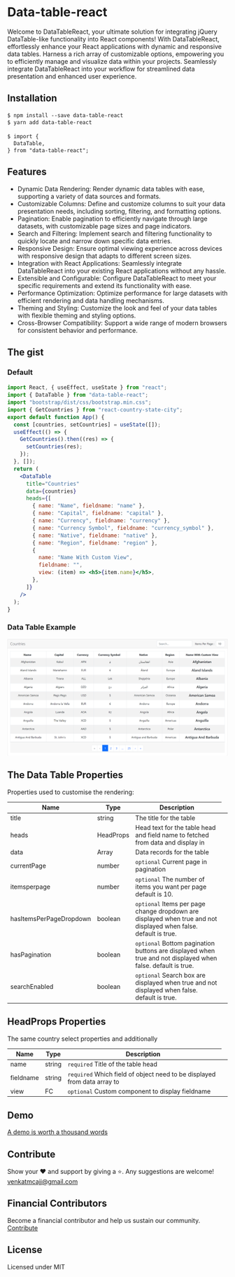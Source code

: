 # Data-table-react

Welcome to DataTableReact, your ultimate solution for integrating jQuery DataTable-like functionality into React components! With DataTableReact, effortlessly enhance your React applications with dynamic and responsive data tables. Harness a rich array of customizable options, empowering you to efficiently manage and visualize data within your projects. Seamlessly integrate DataTableReact into your workflow for streamlined data presentation and enhanced user experience.

## Installation

```
$ npm install --save data-table-react
$ yarn add data-table-react

$ import {
  DataTable,
} from "data-table-react";
```

## Features

- Dynamic Data Rendering: Render dynamic data tables with ease, supporting a variety of data sources and formats.
- Customizable Columns: Define and customize columns to suit your data presentation needs, including sorting, filtering, and formatting options.
- Pagination: Enable pagination to efficiently navigate through large datasets, with customizable page sizes and page indicators.
- Search and Filtering: Implement search and filtering functionality to quickly locate and narrow down specific data entries.
- Responsive Design: Ensure optimal viewing experience across devices with responsive design that adapts to different screen sizes.
- Integration with React Applications: Seamlessly integrate DataTableReact into your existing React applications without any hassle.
- Extensible and Configurable: Configure DataTableReact to meet your specific requirements and extend its functionality with ease.
- Performance Optimization: Optimize performance for large datasets with efficient rendering and data handling mechanisms.
- Theming and Styling: Customize the look and feel of your data tables with flexible theming and styling options.
- Cross-Browser Compatibility: Support a wide range of modern browsers for consistent behavior and performance.

## The gist

### Default

```jsx
import React, { useEffect, useState } from "react";
import { DataTable } from "data-table-react";
import "bootstrap/dist/css/bootstrap.min.css";
import { GetCountries } from "react-country-state-city";
export default function App() {
  const [countries, setCountries] = useState([]);
  useEffect(() => {
    GetCountries().then((res) => {
      setCountries(res);
    });
  }, []);
  return (
    <DataTable
      title="Countries"
      data={countries}
      heads={[
        { name: "Name", fieldname: "name" },
        { name: "Capital", fieldname: "capital" },
        { name: "Currency", fieldname: "currency" },
        { name: "Currency Symbol", fieldname: "currency_symbol" },
        { name: "Native", fieldname: "native" },
        { name: "Region", fieldname: "region" },
        {
          name: "Name With Custom View",
          fieldname: "",
          view: (item) => <h5>{item.name}</h5>,
        },
      ]}
    />
  );
}

```

### Data Table Example

<img src="https://raw.githubusercontent.com/venkatmcajj/data-table-react/master/example/src/example1.png" alt="React Data Table example screenshot"/>

## The Data Table Properties

Properties used to customise the rendering:

| Name               | Type     | Description                                                                             |
| ------------------ | -------- | --------------------------------------------------------------------------------------- |
| title       | string  | The title for the table                                          |
| heads | HeadProps   | Head text for the table head and field name to fetched from data and display in <td>                                                      |
| data     | Array   | Data records for the table                                                         |
| currentPage           | number | `optional` Current page in pagination       |
| itemsperpage       | number | `optional` The number of items you want per page default is 10.                                |
| hasItemsPerPageDropdown        | boolean   | `optional` Items per page change dropdown are displayed when true and not displayed when false. default is true.                                    |
| hasPagination           | boolean  | `optional` Bottom pagination buttons are displayed when true and not displayed when false. default is true. |
| searchEnabled           | boolean  | `optional` Search box are displayed when true and not displayed when false. default is true. |

## HeadProps Properties

The same country select properties and additionally

| Name      | Type   | Description                                      |
| --------- | ------ | ------------------------------------------------ |
| name | string | `required` Title of the table head |
| fieldname | string | `required` Which field of object need to be displayed from data array to <td> |
| view | FC | `optional` Custom component to display fieldname |

## Demo

[A demo is worth a thousand words](https://venkatmcajj.github.io/data-table-react/example)

## Contribute

Show your ❤️ and support by giving a ⭐. Any suggestions are welcome! venkatmcajj@gmail.com

## Financial Contributors

Become a financial contributor and help us sustain our community. [Contribute](https://opencollective.com/data-table-react)

## License

Licensed under MIT
